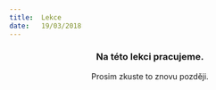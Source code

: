 ```yaml
---
title:  Lekce
date:   19/03/2018
---
```


### <center>Na této lekci pracujeme.</center>
<center>Prosim zkuste to znovu později.</center>